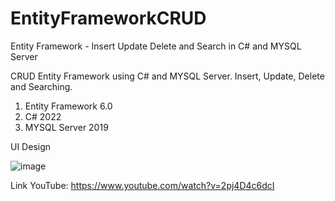 # EntityFrameworkCRUD
Entity Framework - Insert Update Delete and Search in C# and MYSQL Server

CRUD Entity Framework using C# and MYSQL Server. Insert, Update, Delete and Searching.

1. Entity Framework 6.0
2. C# 2022
3. MYSQL Server 2019 

UI Design

![image](https://user-images.githubusercontent.com/88584119/219705751-701d7143-e7be-4668-9ce1-86d3a513958f.png)


Link YouTube:
https://www.youtube.com/watch?v=2pj4D4c6dcI
